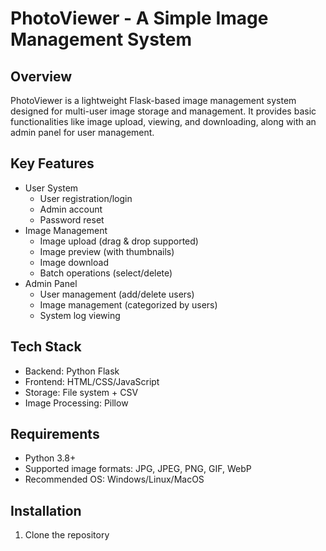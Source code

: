 # PhotoViewer - A Simple Image Management System

## Overview
PhotoViewer is a lightweight Flask-based image management system designed for multi-user image storage and management. It provides basic functionalities like image upload, viewing, and downloading, along with an admin panel for user management.

## Key Features
- User System
  - User registration/login
  - Admin account
  - Password reset
- Image Management
  - Image upload (drag & drop supported)
  - Image preview (with thumbnails)
  - Image download
  - Batch operations (select/delete)
- Admin Panel
  - User management (add/delete users)
  - Image management (categorized by users)
  - System log viewing

## Tech Stack
- Backend: Python Flask
- Frontend: HTML/CSS/JavaScript
- Storage: File system + CSV
- Image Processing: Pillow

## Requirements
- Python 3.8+
- Supported image formats: JPG, JPEG, PNG, GIF, WebP
- Recommended OS: Windows/Linux/MacOS

## Installation
1. Clone the repository